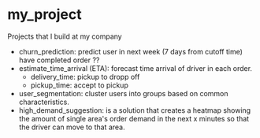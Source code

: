 # my_project
Projects that I build at my company
- churn_prediction: predict user in next week (7 days from cutoff time) have completed order ??
- estimate_time_arrival (ETA): forecast time arrival of driver in each order.
    + delivery_time: pickup to dropp off
    + pickup_time: accept to pickup
- user_segmentation: cluster users into groups based on common characteristics.
- high_demand_suggestion: is a solution that creates a heatmap showing the amount of single area's order demand in the next x minutes so that the driver can move to that area.
